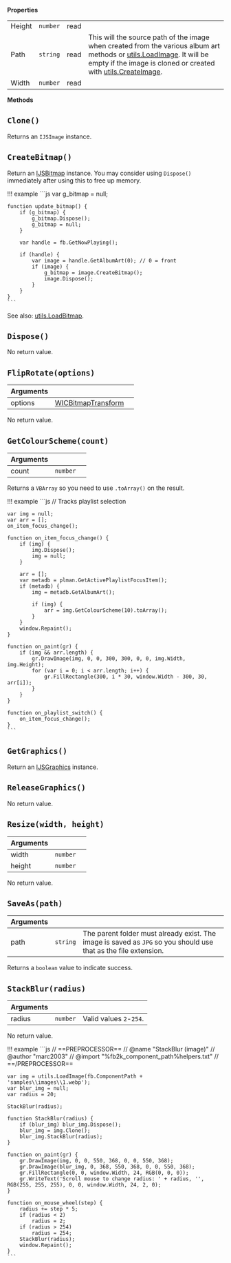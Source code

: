 **Properties**

|||||
|---|---|---|---|
|Height|`number`|read|
|Path|`string`|read|This will the source path of the image when created from the various album art methods or [utils.LoadImage](../namespaces/utils.md#utilsloadimagepath-max_size). It will be empty if the image is cloned or created with [utils.CreateImage](../namespaces/utils.md#utilscreateimagewidth-height).|
|Width|`number`|read|

**Methods**

## `Clone()`
Returns an `IJSImage` instance.

## `CreateBitmap()`
Return an [IJSBitmap](IJSBitmap.md) instance. You may consider using `Dispose()` immediately after
using this to free up memory.

!!! example
	```js
	var g_bitmap = null;

	function update_bitmap() {
		if (g_bitmap) {
			g_bitmap.Dispose();
			g_bitmap = null;
		}

		var handle = fb.GetNowPlaying();

		if (handle) {
			var image = handle.GetAlbumArt(0); // 0 = front
			if (image) {
				g_bitmap = image.CreateBitmap();
				image.Dispose();
			}
		}
	}
	```

See also: [utils.LoadBitmap](../namespaces/utils.md#utilsloadbitmappath-max_size).

## `Dispose()`
No return value.

## `FlipRotate(options)`
|Arguments|||
|---|---|---|
|options|[WICBitmapTransform](../flags.md#wicbitmaptransform)|

No return value.

## `GetColourScheme(count)`
|Arguments|||
|---|---|---|
|count|`number`|

Returns a `VBArray` so you need to use `.toArray()` on the result.

!!! example
	```js
	// Tracks playlist selection

	var img = null;
	var arr = [];
	on_item_focus_change();

	function on_item_focus_change() {
		if (img) {
			img.Dispose();
			img = null;
		}

		arr = [];
		var metadb = plman.GetActivePlaylistFocusItem();
		if (metadb) {
			img = metadb.GetAlbumArt();

			if (img) {
				arr = img.GetColourScheme(10).toArray();
			}
		}
		window.Repaint();
	}

	function on_paint(gr) {
		if (img && arr.length) {
			gr.DrawImage(img, 0, 0, 300, 300, 0, 0, img.Width, img.Height);
			for (var i = 0; i < arr.length; i++) {
				gr.FillRectangle(300, i * 30, window.Width - 300, 30, arr[i]);
			}
		}
	}

	function on_playlist_switch() {
		on_item_focus_change();
	}
	```

## `GetGraphics()`
Return an [IJSGraphics](IJSGraphics.md) instance.

## `ReleaseGraphics()`
No return value.

## `Resize(width, height)`
|Arguments|||
|---|---|---|
|width|`number`|
|height|`number`|

No return value.

## `SaveAs(path)`
|Arguments|||
|---|---|---|
|path|`string`|The parent folder must already exist. The image is saved as `JPG` so you should use that as the file extension.|

Returns a `boolean` value to indicate success.

## `StackBlur(radius)`
|Arguments|||
|---|---|---|
|radius|`number`|Valid values `2`-`254`.|

No return value.

!!! example
	```js
	// ==PREPROCESSOR==
	// @name "StackBlur (image)"
	// @author "marc2003"
	// @import "%fb2k_component_path%helpers.txt"
	// ==/PREPROCESSOR==

	var img = utils.LoadImage(fb.ComponentPath + 'samples\\images\\1.webp');
	var blur_img = null;
	var radius = 20;

	StackBlur(radius);

	function StackBlur(radius) {
		if (blur_img) blur_img.Dispose();
		blur_img = img.Clone();
		blur_img.StackBlur(radius);
	}

	function on_paint(gr) {
		gr.DrawImage(img, 0, 0, 550, 368, 0, 0, 550, 368);
		gr.DrawImage(blur_img, 0, 368, 550, 368, 0, 0, 550, 368);
		gr.FillRectangle(0, 0, window.Width, 24, RGB(0, 0, 0));
		gr.WriteText('Scroll mouse to change radius: ' + radius, '', RGB(255, 255, 255), 0, 0, window.Width, 24, 2, 0);
	}

	function on_mouse_wheel(step) {
		radius += step * 5;
		if (radius < 2)
			radius = 2;
		if (radius > 254)
			radius = 254;
		StackBlur(radius);
		window.Repaint();
	}
	```
